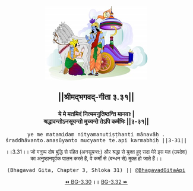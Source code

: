 <center><img src="../../asset/BG.png" alt="#API #bhagavadgitaapi #slok #nodejs #js #api #gitaapi #krishna #hinduism #vedic #ISKCON #shreemadbhagavadgita #technology"/>
<h2>||श्रीमद्‍भगवद्‍-गीता ३.३१||</h2>
<h3>ये मे मतमिदं नित्यमनुतिष्ठन्ति मानवाः |<br/>श्रद्धावन्तोऽनसूयन्तो मुच्यन्ते तेऽपि कर्मभिः ||३-३१||</h3>
<pre>ye me matamidaṃ nityamanutiṣṭhanti mānavāḥ .<br/>śraddhāvanto.anasūyanto mucyante te.api karmabhiḥ ||3-31||</pre>
<p>।।3.31।। जो मनुष्य दोष बुद्धि से रहित (अनसूयन्त:) और श्रद्धा से युक्त हुए सदा मेरे इस मत (उपदेश) का अनुष्ठानपूर्वक पालन करते हैं, वे कर्मों से (बन्धन से) मुक्त हो जाते हैं।।</p>
<pre>(Bhagavad Gita, Chapter 3, Shloka 31) || <a href="https://twitter.com/bhagavadgitaapi">@BhagavadGitaApi</a></pre><a href="../../3/30">⏪  BG-3.30</a><b>        ।।        </b><a href="../../3/32">BG-3.32  ⏩</a></center></center>